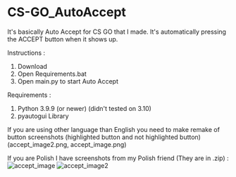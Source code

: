# CS-GO_AutoAccept
It's basically Auto Accept for CS GO that I made. It's automatically pressing the ACCEPT button when it shows up.

Instructions :
1. Download
2. Open Requirements.bat
3. Open main.py to start Auto Accept

Requirements :
1. Python 3.9.9 (or newer) (didn't tested on 3.10)
2. pyautogui Library

If you are using other language than English you need to make remake of button screenshots (highlighted button and not highlighted button) (accept_image2.png, accept_image.png)

If you are Polish I have screenshots from my Polish friend (They are in .zip) :
![accept_image](https://user-images.githubusercontent.com/61606655/157530752-20572621-b37a-47c9-90ae-2692654c21f5.png)
![accept_image2](https://user-images.githubusercontent.com/61606655/157530771-7d640247-093f-4ba9-a8cc-f6566152accb.png)
